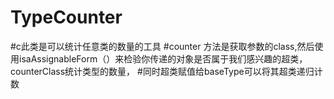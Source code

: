# TypeCounter
#c此类是可以统计任意类的数量的工具
#counter 方法是获取参数的class,然后使用isaAssignableForm（）来检验你传递的对象是否属于我们感兴趣的超类，counterClass统计类型的数量，
#同时超类赋值给baseType可以将其超类递归计数
